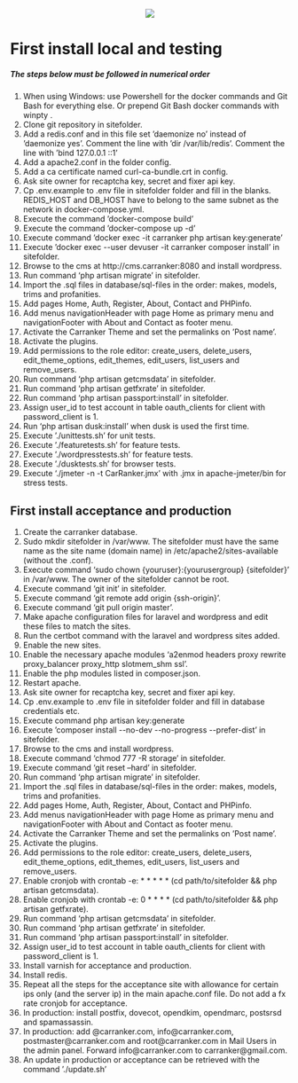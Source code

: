 <p align="center"><img src="https://carranker.com/img/HeaderChrome.jpg"></p>

<h1>First install local and testing</h1>

<h5>The steps below must be followed in numerical order</h3>

<ol>
<li>When using Windows: use Powershell for the docker commands and Git Bash for everything else. 
Or prepend Git Bash docker commands with winpty .</li>
<li>Clone git repository in sitefolder.</li>
<li>Add a redis.conf and in this file set ’daemonize no’ instead of ’daemonize yes’. Comment the line with ’dir /var/lib/redis’. Comment the line with ’bind 127.0.0.1 ::1’</li>
<li>Add a apache2.conf in the folder config.</li>
<li>Add a ca certificate named curl-ca-bundle.crt in config.</li>
<li>Ask site owner for recaptcha key, secret and fixer api key.</li>
<li>Cp .env.example to .env file in sitefolder folder and fill in the blanks. 
REDIS_HOST and DB_HOST have to belong to the same subnet as the network in docker-compose.yml.</li>
<li>Execute the command ’docker-compose build’</li>
<li>Execute the command ’docker-compose up -d’</li>
<li>Execute command ’docker exec -it carranker php artisan key:generate’</li>
<li>Execute ’docker exec --user devuser -it carranker composer install’ in sitefolder.</li>
<li>Browse to the cms at http://cms.carranker:8080 and install wordpress.</li>
<li>Run command ‘php artisan migrate’ in sitefolder.</li>
<li>Import the .sql files in database/sql-files in the order: makes, models, trims and profanities.</li>
<li>Add pages Home, Auth, Register, About, Contact and PHPinfo.</li>
<li>Add menus navigationHeader with page Home as primary menu and navigationFooter with About and Contact as footer menu.</li>
<li>Activate the Carranker Theme and set the permalinks on ’Post name’.</li>
<li>Activate the plugins.</li>
<li>Add permissions to the role editor: create_users, delete_users, edit_theme_options, edit_themes, edit_users, list_users and remove_users.</li>
<li>Run command ‘php artisan getcmsdata’ in sitefolder.</li>
<li>Run command ‘php artisan getfxrate’ in sitefolder.</li>
<li>Run command ‘php artisan passport:install’ in sitefolder.</li>
<li>Assign user_id to test account in table oauth_clients for client with password_client is 1.</li>
<li>Run ‘php artisan dusk:install’ when dusk is used the first time.</li>
<li>Execute ’./unittests.sh’ for unit tests.</li>
<li>Execute ’./featuretests.sh’ for feature tests.</li>
<li>Execute ’./wordpresstests.sh’ for feature tests.</li>
<li>Execute ’./dusktests.sh’ for browser tests.</li>
<li>Execute ‘./jmeter -n -t CarRanker.jmx’ with .jmx in apache-jmeter/bin for stress tests.</li>
</ol>

<h2>First install acceptance and production</h3>

<ol>
<li>Create the carranker database.</li>
<li>Sudo mkdir sitefolder in /var/www. The sitefolder must have the same name as the site name (domain name) in /etc/apache2/sites-available (without the .conf).</li>
<li>Execute command ‘sudo chown {youruser}:{yourusergroup} {sitefolder}’ in /var/www. The owner of the sitefolder cannot be root.</li>
<li>Execute command ‘git init’ in sitefolder.</li>
<li>Execute command ‘git remote add origin {ssh-origin}’.</li>
<li>Execute command ‘git pull origin master’.</li>
<li>Make apache configuration files for laravel and wordpress and edit these files to match the sites.</li>
<li>Run the certbot command with the laravel and wordpress sites added.</li>
<li>Enable the new sites.</li>
<li>Enable the necessary apache modules ‘a2enmod headers proxy rewrite proxy_balancer proxy_http slotmem_shm ssl’.</li>
<li>Enable the php modules listed in composer.json.</li>
<li>Restart apache.</li>
<li>Ask site owner for recaptcha key, secret and fixer api key.</li>
<li>Cp .env.example to .env file in sitefolder folder and fill in database credentials etc.</li>
<li>Execute command php artisan key:generate</li>
<li>Execute ’composer install --no-dev --no-progress --prefer-dist’ in sitefolder.</li>
<li>Browse to the cms and install wordpress.</li>
<li>Execute command ‘chmod 777 -R storage’ in sitefolder.</li>
<li>Execute command ‘git reset –hard’ in sitefolder. </li>
<li>Run command ‘php artisan migrate’ in sitefolder.</li>
<li>Import the .sql files in database/sql-files in the order: makes, models, trims and profanities.</li>
<li>Add pages Home, Auth, Register, About, Contact and PHPinfo.</li>
<li>Add menus navigationHeader with page Home as primary menu and navigationFooter with About and Contact as footer menu.</li>
<li>Activate the Carranker Theme and set the permalinks on ’Post name’.</li>
<li>Activate the plugins.</li>
<li>Add permissions to the role editor: create_users, delete_users, edit_theme_options, edit_themes, edit_users, list_users and remove_users.</li>
<li>Enable cronjob with crontab -e: * * * * * (cd path/to/sitefolder && php artisan getcmsdata).</li>
<li>Enable cronjob with crontab -e: 0 * * * * (cd path/to/sitefolder && php artisan getfxrate).</li>
<li>Run command ‘php artisan getcmsdata’ in sitefolder.</li>
<li>Run command ‘php artisan getfxrate’ in sitefolder.</li>
<li>Run command ‘php artisan passport:install’ in sitefolder.</li>
<li>Assign user_id to test account in table oauth_clients for client with password_client is 1.</li>
<li>Install varnish for acceptance and production.</li>
<li>Install redis.</li>
<li>Repeat all the steps for the acceptance site with allowance for certain ips only (and the server ip) in the main apache.conf file. Do not add a fx rate cronjob for acceptance.</li>
<li>In production: install postfix, dovecot, opendkim, opendmarc, postsrsd and spamassassin.</li>
<li>In production: add <yourdevuser>@carranker.com, info@carranker.com, postmaster@carranker.com and root@carranker.com in Mail Users in the admin panel. Forward info@carranker.com to carranker@gmail.com.</li>
<li>An update in production or acceptance can be retrieved with the command ’./update.sh’</li>
</ol>